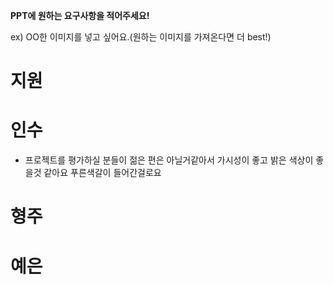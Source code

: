 **PPT에 원하는 요구사항을 적어주세요!**

ex) OO한 이미지를 넣고 싶어요.(원하는 이미지를 가져온다면 더 best!)

# 지원


# 인수
- 프로젝트를 평가하실 분들이 젊은 편은 아닐거같아서 가시성이 좋고 밝은 색상이 좋을것 같아요 푸른색갈이 들어간걸로요

# 형주


# 예은

